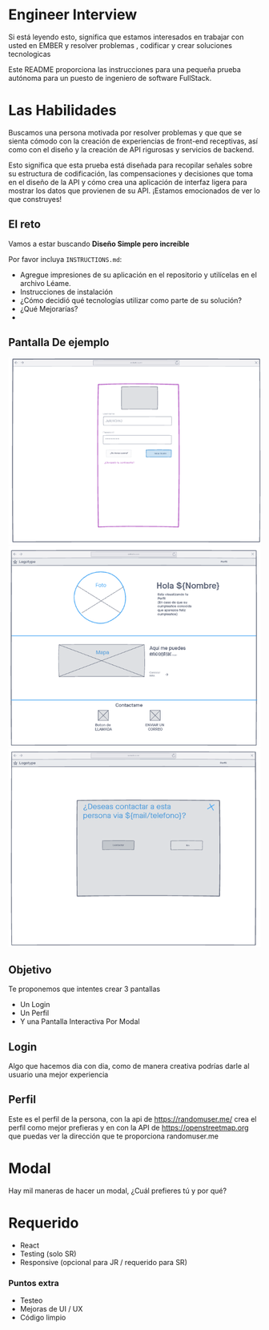 #  Engineer Interview

Si está leyendo esto, significa que estamos interesados ​​en trabajar con usted en EMBER y resolver problemas , codificar y crear soluciones tecnologicas

Este README proporciona las instrucciones para una pequeña prueba autónoma para un puesto de ingeniero de software FullStack.


# Las Habilidades

Buscamos una persona motivada por resolver problemas y que  que se sienta cómodo con la creación de experiencias de front-end receptivas, así como con el diseño y la creación de API rigurosas y servicios de backend.

Esto significa que esta prueba está diseñada para recopilar señales sobre su estructura de codificación, las compensaciones y decisiones que toma en el diseño de la API y cómo crea una aplicación de interfaz ligera para mostrar los datos que provienen de su API. ¡Estamos emocionados de ver lo que construyes!

## El reto

Vamos a estar buscando **Diseño Simple pero increíble** 

Por favor incluya `INSTRUCTIONS.md`:

-   Agregue impresiones de su aplicación en el repositorio y utilícelas en el archivo Léame.
-   Instrucciones de instalación
-   ¿Cómo decidió qué tecnologías utilizar como parte de su solución?
-  ¿Qué Mejorarías?
-   
## Pantalla De ejemplo

![LOGIN](https://raw.githubusercontent.com/emberDS/prueba-tecnica/main/assets/login.png)
![Perfil](https://raw.githubusercontent.com/emberDS/prueba-tecnica/main/assets/perfil.png)
![Modal](https://raw.githubusercontent.com/emberDS/prueba-tecnica/main/assets/modal.png)

## Objetivo
Te proponemos que intentes crear 3 pantallas
- Un Login
- Un Perfil
-  Y una Pantalla Interactiva Por Modal

## Login

Algo que hacemos dia con dia, como de manera creativa podrías darle al usuario una mejor experiencia

## Perfil

Este es el perfil de la persona, con la api de https://randomuser.me/  crea el perfil como mejor prefieras y en con la API de https://openstreetmap.org que puedas ver la dirección que te proporciona randomuser.me

# Modal

Hay mil maneras de hacer un modal, ¿Cuál prefieres tú y por qué?

# Requerido

-   React
-   Testing (solo SR)
-   Responsive (opcional para JR / requerido para SR)

### Puntos extra

- Testeo
-   Mejoras de UI / UX
-   Código limpio
